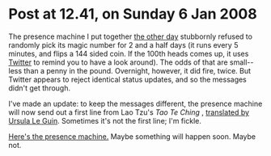 # Post at 12.41, on Sunday 6 Jan 2008

The presence machine I put together [the other
day](/home/2008/01/03/benoit_mandelbrot "Mentioned at the bottom of the
post.") stubbornly refused to randomly pick its magic number for 2 and a half
days (it runs every 5 minutes, and flips a 144 sided coin. If the 100th heads
comes up, it uses [Twitter](http://twitter.com/ "Letting friends know what
you're up to.") to remind you to have a look around). The odds of that are
small--less than a penny in the pound. Overnight, however, it did fire, twice.
But Twitter appears to reject identical status updates, and so the messages
didn't get through.

I've made an update: to keep the messages different, the presence machine will
now send out a first line from Lao Tzu's _Tao Te Ching_ , [translated by
Ursula Le Guin](http://www.metrotimes.com/arts/lq/18/summer/leguin.html "Interpreted really, Le Guin doesn't read Chinese."). Sometimes it's not the
first line; I'm fickle.

[Here's the presence machine.](http://twitter.com/presencemachine "Sign up.")
Maybe something will happen soon. Maybe not.
